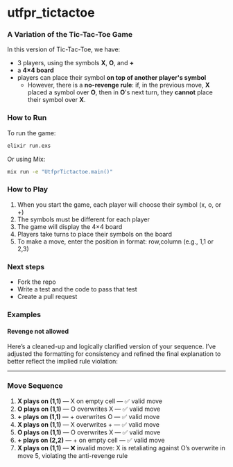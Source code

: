 # utfpr_tictactoe

### A Variation of the Tic-Tac-Toe Game

In this version of Tic-Tac-Toe, we have:

* 3 players, using the symbols **X**, **O**, and **+**
* a **4×4 board**
* players can place their symbol **on top of another player's symbol**
  * However, there is a **no-revenge rule**: if, in the previous move, **X** placed a symbol over **O**, then in **O**'s next turn, they **cannot** place their symbol over **X**.

### How to Run

To run the game:

```bash
elixir run.exs
```

Or using Mix:

```bash
mix run -e "UtfprTictactoe.main()"
```

### How to Play

1. When you start the game, each player will choose their symbol (x, o, or +)
2. The symbols must be different for each player
3. The game will display the 4×4 board
4. Players take turns to place their symbols on the board
5. To make a move, enter the position in format: row,column (e.g., 1,1 or 2,3)

### Next steps

- Fork the repo
- Write a test and the code to pass that test
- Create a pull request

### Examples

#### Revenge not allowed

Here’s a cleaned-up and logically clarified version of your sequence. I’ve adjusted the formatting for consistency and refined the final explanation to better reflect the implied rule violation:

---

### Move Sequence

1. **X plays on (1,1)** — X on empty cell — ✅ valid move  
2. **O plays on (1,1)** — O overwrites X — ✅ valid move  
3. **+ plays on (1,1)** — + overwrites O — ✅ valid move  
4. **X plays on (1,1)** — X overwrites + — ✅ valid move  
5. **O plays on (1,1)** — O overwrites X — ✅ valid move  
6. **+ plays on (2,2)** — + on empty cell — ✅ valid move  
7. **X plays on (1,1)** — ❌ invalid move: X is retaliating against O’s overwrite in move 5, violating the anti-revenge rule

